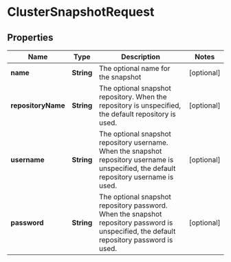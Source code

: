 # ClusterSnapshotRequest

## Properties
Name | Type | Description | Notes
------------ | ------------- | ------------- | -------------
**name** | **String** | The optional name for the snapshot |  [optional]
**repositoryName** | **String** | The optional snapshot repository.  When the repository is unspecified, the default repository is used. |  [optional]
**username** | **String** | The optional snapshot repository username.  When the snapshot repository username is unspecified, the default repository username is used. |  [optional]
**password** | **String** | The optional snapshot repository password.  When the snapshot repository password is unspecified, the default repository password is used. |  [optional]
